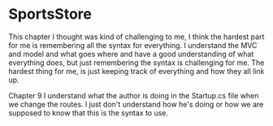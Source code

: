 # SportsStore
This chapter I thought was kind of challenging to me, I think the hardest part for me is
remembering all the syntax for everything. I understand the MVC and model and what goes where
and have a good understanding of what everything does, but just remembering the syntax is challenging
for me.
The hardest thing for me, is just keeping track of everything and how they all link up.

Chapter 9
I understand what the author is doing in the Startup.cs file when we change the routes. I just don't understand how he's doing or how
we are supposed to know that this is the syntax to use.
